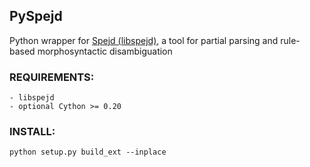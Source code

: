 ## PySpejd

Python wrapper for [Spejd (libspejd)](http://zil.ipipan.waw.pl/Spejd/), a tool for partial parsing and rule-based morphosyntactic disambiguation

### REQUIREMENTS:

    - libspejd
    - optional Cython >= 0.20

### INSTALL:

    python setup.py build_ext --inplace
